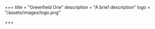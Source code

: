 +++
title = "Greenfield One"
description = "A brief description"
logo = "/assets/images/logo.png"

+++
